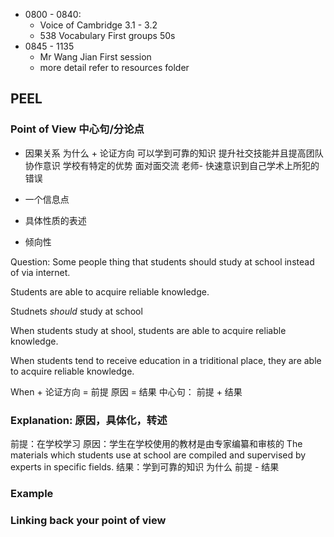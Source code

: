 * 0800 - 0840:
  * Voice of Cambridge 3.1 - 3.2
  * 538 Vocabulary First groups 50s
* 0845 - 1135
  * Mr Wang Jian First session
  * more detail refer to resources folder
  

## PEEL

### Point of View 中心句/分论点

* 因果关系
为什么 + 论证方向
可以学到可靠的知识
提升社交技能并且提高团队协作意识
学校有特定的优势
面对面交流 老师- 快速意识到自己学术上所犯的错误

* 一个信息点
* 具体性质的表述
* 倾向性

Question: Some people thing that students should study at school instead of via internet.

Students are able to acquire reliable knowledge.

Studnets _should_ study at school

When students study at shool, students are able to acquire reliable knowledge.

When students tend to receive education in a triditional place, they are able to acquire reliable knowledge.

When + 论证方向 = 前提
原因 = 结果
中心句： 前提 + 结果


### Explanation: 原因，具体化，转述
前提：在学校学习
原因：学生在学校使用的教材是由专家编纂和审核的
The materials which students use at school are compiled and supervised by experts in specific fields.
结果：学到可靠的知识
为什么 前提 - 结果

### Example

### Linking back your point of view
